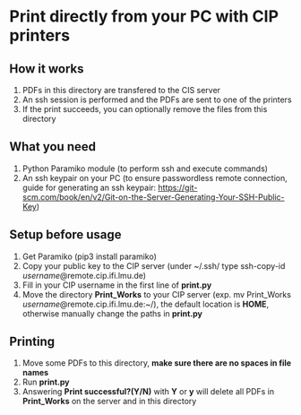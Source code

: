 # Print directly from your PC with CIP printers

## How it works

1. PDFs in this directory are transfered to the CIS server
2. An ssh session is performed and the PDFs are sent to one of the printers
3. If the print succeeds, you can optionally remove the files from this directory

## What you need

 1. Python Paramiko module (to perform ssh and execute commands)
 2. An ssh keypair on your PC (to ensure passwordless remote connection, guide for generating an ssh keypair: https://git-scm.com/book/en/v2/Git-on-the-Server-Generating-Your-SSH-Public-Key)

## Setup before usage

 1. Get Paramiko (pip3 install paramiko)
 2. Copy your public key to the CIP server (under ~/.ssh/ type ssh-copy-id *username*@remote.cip.ifi.lmu.de)
 3. Fill in your CIP username in the first line of **print.py**
 4. Move the directory **Print_Works** to your CIP server (exp. mv Print_Works *username*@remote.cip.ifi.lmu.de:~/), the default location is **HOME**, otherwise manually change the paths in **print.py**

## Printing

 1. Move some PDFs to this directory, **make sure there are no spaces in file names**
 2. Run **print.py**
 3. Answering **Print successful?(Y/N)** with **Y** or **y** will delete all PDFs in **Print_Works** on the server and in this directory